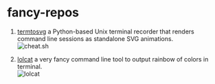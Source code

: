 # fancy-repos


1. [termtosvg](https://github.com/nbedos/termtosvg)
	a Python-based Unix terminal recorder that renders command line sessions as standalone SVG animations.  
	![cheat.sh](https://cdn.rawgit.com/KaiboLiu/kaiboliu.github.io/231f16fe/images/svg_cheat.sh.svg "cheat.sh")
	
1. [lolcat](https://github.com/busyloop/lolcat)
	a very fancy command line tool to output rainbow of colors in terminal.   
	![lolcat](https://cdn.rawgit.com/KaiboLiu/fancy-repos/eb9a3d74/img/svg_lolcat.svg "lolcat")
<!--
<img src="https://cdn.rawgit.com/KaiboLiu/fancy-repos/eb9a3d74/img/svg_lolcat.svg">
<img src="https://cdn.rawgit.com/KaiboLiu/kaiboliu.github.io/231f16fe/images/svg_cheat.sh.svg">
<img src="./img/svg_cheat.sh.svg" width="50%">
-->




